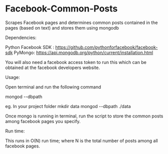 # Facebook-Common-Posts
Scrapes Facebook pages and determines common posts contained in the pages (based on text) and stores them using mongodb

Dependencies:

Python Facebook SDK : https://github.com/pythonforfacebook/facebook-sdk
PyMongo: https://api.mongodb.org/python/current/installation.html

You will also need a facebook access token to run this which can be obtained at the facebook developers website.

Usage:

Open terminal and run the following command

mongod --dbpath <path-where-you-want-to-store-data>

eg. In your project folder
mkdir data
mongod --dbpath ./data

Once mongo is running in terminal, run the script to store the common posts among facebook pages you specify.

Run time:

This runs in O(N) run time; where N is the total number of posts among all facebook pages.
